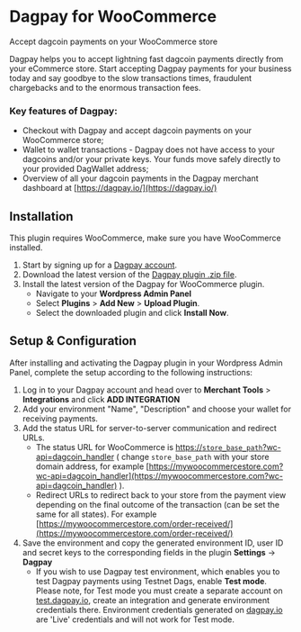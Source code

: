 # Dagpay for WooCommerce

Accept dagcoin payments on your WooCommerce store

Dagpay helps you to accept lightning fast dagcoin payments directly from your eCommerce store. Start accepting Dagpay payments for your business today and say goodbye to the slow transactions times, fraudulent chargebacks and to the enormous transaction fees.

### Key features of Dagpay:
* Checkout with Dagpay and accept dagcoin payments on your WooCommerce store;
* Wallet to wallet transactions - Dagpay does not have access to your dagcoins and/or your private keys. Your funds move safely directly to your provided DagWallet address;
* Overview of all your dagcoin payments in the Dagpay merchant dashboard at [https://dagpay.io/](https://dagpay.io/)

## Installation

This plugin requires WooCommerce, make sure you have WooCommerce installed.

1. Start by signing up for a [Dagpay account](https://dagpay.io/).
2. Download the latest version of the [Dagpay plugin .zip file](https://github.com/dagpay/woocommerce-plugin/releases/download/v1.0.2/dagcoin.zip).
3. Install the latest version of the Dagpay for WooCommerce plugin.
	* Navigate to your **Wordpress Admin Panel**
	* Select **Plugins** > **Add New** > **Upload Plugin**. 
	* Select the downloaded plugin and click **Install Now**.

## Setup & Configuration

After installing and activating the Dagpay plugin in your Wordpress Admin Panel, complete the setup according to the following instructions:

1. Log in to your Dagpay account and head over to **Merchant Tools** > **Integrations** and click **ADD INTEGRATION**
2. Add your environment "Name", "Description" and choose your wallet for receiving payments.
3. Add the status URL for server-to-server communication and redirect URLs. 
    * The status URL for WooCommerce is [https://`store_base_path`?wc-api=dagcoin_handler](https://store_base_path?wc-api=dagcoin_handler) ( change `store_base_path` with your store domain address, for example [https://mywoocommercestore.com?wc-api=dagcoin_handler](https://mywoocommercestore.com?wc-api=dagcoin_handler) ).
    * Redirect URLs to redirect back to your store from the payment view depending on the final outcome of the transaction (can be set the same for all states). For example [https://mywoocommercestore.com/order-received/](https://mywoocommercestore.com/order-received/)
4. Save the environment and copy the generated environment ID, user ID and secret keys to the corresponding fields in the plugin **Settings** -> **Dagpay**
	* If you wish to use Dagpay test environment, which enables you to test Dagpay payments using Testnet Dags, enable **Test mode**. Please note, for Test mode you must create a separate account on [test.dagpay.io](https://test.dagpay.io), create an integration and generate environment credentials there. Environment credentials generated on [dagpay.io](https://dagpay.io/) are 'Live' credentials and will not work for Test mode.
